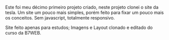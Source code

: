 Este foi meu décimo primeiro projeto criado, neste projeto clonei o site da tesla. Um site um pouco mais simples, porém feito para fixar um pouco mais os conceitos. Sem javascript, totalmente responsivo.

Site feito apenas para estudos; Imagens e Layout clonado e editado do curso da B7WEB.
